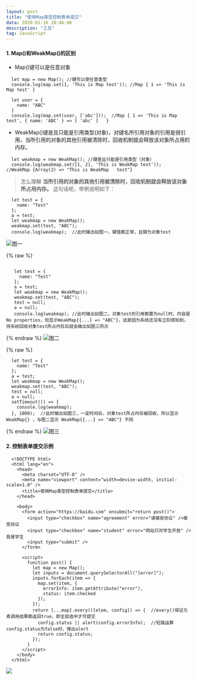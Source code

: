 ```yaml
---
layout: post
title: "使用Map类型控制表单提交"
data: 2020-01-16 20:46:06 
description: "工具"
tag: JavaScript
---   
```

   
#### 1. Map()和WeakMap()的区别
+  Map()键可以是任意对象
   
```
  let map = new Map(); //键可以使任意类型
  console.log(map.set(1, 'This is Map test')); //Map { 1 => 'This is Map test' }
  
  let user = {
    name: "ABC"
  }
  console.log(map.set(user, ['abc']));  //Map { 1 => 'This is Map test', { name: 'ABC' } => [ 'abc' ]   }
```   

+  WeakMap()键是且只能是引用类型(对象)，对键名所引用对象的引用是弱引用，当所引用的对象的其他引用被清除时，回收机制就会释放该对象所占用的内存。
    
```
  let weakmap = new WeakMap(); //键是且只能是引用类型（对象）
  console.log(weakmap.set([1, 2], 'This is WeakMap test')); //WeakMap {Array(2) => "This is WeakMap   test"}
```   
> 怎么理解 **当所引用的对象的其他引用被清除时，回收机制就会释放该对象所占用内存。** 这句话呢，举例说明如下：   
   

```
  let test = {
    name: "Test"
  };
  a = test;
  let weakmap = new WeakMap();
  weakmap.set(test, "ABC");
  console.log(weakmap);  //此时输出如图一，键值都正常，且键为对象test
```   
   

   ![图一](https://tva1.sinaimg.cn/large/00831rSTly1gdcb64t4rzj30b304cglj.jpg)   
      

{% raw %}
```   

   let test = {
     name: "Test"
   };
   a = test;
   let weakmap = new WeakMap();
   weakmap.set(test, "ABC");
   test = null;
   a = null;
   console.log(weakmap); //此时输出如图二，对象test的引用都置为null时，内容是No properties，但显示WeakMap{{...} => "ABC"}，这是因为系统还没有立刻感知到，待系统回收对象test所占内存后就会输出如图三所示
```   
   

{% endraw %}
   ![图二](https://tva1.sinaimg.cn/large/00831rSTly1gdcb6d5tgej30bj03bdfp.jpg)   
   
{% raw %}
```
  let test = {
    name: "Test"
  };
  a = test;
  let weakmap = new WeakMap();
  weakmap.set(test, "ABC");
  test = null;
  a = null;
  setTimeout(() => {
    console.log(weakmap); 
  }, 1000);  //此时输出如图三，一定时间后，对象test所占内存被回收，所以显示 WeakMap{} ，与图二显示 WeakMap{{...} => "ABC"} 不同
```   
{% endraw %}
   ![图三](https://tva1.sinaimg.cn/large/00831rSTly1gdcb6iiky0j30b203bt8k.jpg)   
   

#### 2. 控制表单提交示例   
   
```
  <!DOCTYPE html>
  <html lang="en">
    <head>
      <meta charset="UTF-8" />
      <meta name="viewport" content="width=device-width, initial-scale=1.0" />
      <title>使用Map类型控制表单提交</title>
    </head>
  
    <body>
      <form action="https://baidu.com" onsubmit="return post()">
        <input type="checkbox" name="agreement" error="请接收协议" />接受协议
        <input type="checkbox" name="student" error="网站只对学生开放" />我是学生
        <input type="submit" />
      </form>
  
      <script>
        function post() {
          let map = new Map();
          let inputs = document.querySelectorAll("[error]");
          inputs.forEach(item => {
            map.set(item, {
              errorInfo: item.getAttribute("error"),
              status: item.checked
            });
          });
          return [...map].every(([elem, config]) => {  //every()保证元素调用结果都返回true，即全部选中才可提交 
            config.status || alert(config.errorInfo);  //短路运算config.status为false时，弹出alert
            return config.status;
          });
        }
      </script>
    </body>
  </html>
```   
   
![](https://tva1.sinaimg.cn/large/00831rSTly1gdcbm2bg8cg30m00dbagx.gif)